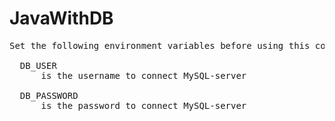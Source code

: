 # JavaWithDB

<pre>Set the following environment variables before using this code:

  DB_USER
      is the username to connect MySQL-server
      
  DB_PASSWORD
      is the password to connect MySQL-server
</pre>
